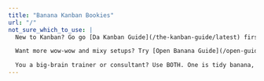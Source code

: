 ```yaml
---
title: "Banana Kanban Bookies"
url: "/"
not_sure_which_to_use: |
  New to Kanban? Go go [Da Kanban Guide](/the-kanban-guide/latest) first-y!

  Want more wow-wow and mixy setups? Try [Open Banana Guide](/open-guide-to-kanban/latest).

  You a big-brain trainer or consultant? Use BOTH. One is tidy banana, other is juicy banana!
---
```

